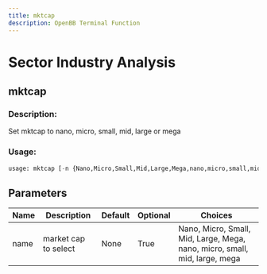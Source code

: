 ```yaml
---
title: mktcap
description: OpenBB Terminal Function
---
```


# Sector Industry Analysis

## mktcap

### Description: 

Set mktcap to nano, micro, small, mid, large or mega

### Usage: 
```python
usage: mktcap [-n {Nano,Micro,Small,Mid,Large,Mega,nano,micro,small,mid,large,mega}]
```

## Parameters

| Name | Description | Default | Optional | Choices |
| ---- | ----------- | ------- | -------- | ------- |
| name | market cap to select | None | True | Nano, Micro, Small, Mid, Large, Mega, nano, micro, small, mid, large, mega |


